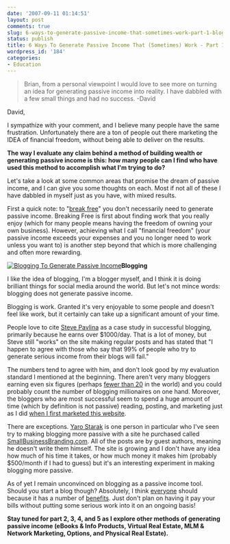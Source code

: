 ```yaml
---
date: '2007-09-11 01:14:51'
layout: post
comments: true
slug: 6-ways-to-generate-passive-income-that-sometimes-work-part-1-blogging
status: publish
title: 6 Ways To Generate Passive Income That (Sometimes) Work - Part 1 Blogging
wordpress_id: '184'
categories:
- Education
---
```


> Brian, from a personal viewpoint I would love to see more on turning an idea for generating passive income into reality. I have dabbled with a few small things and had no success.
-David



David,

I sympathize with your comment, and I believe many people have the same frustration.  Unfortunately there are a ton of people out there marketing the IDEA of financial freedom, without being able to deliver on the results.

**The way I evaluate any claim behind a method of building wealth or generating passive income is this: how many people can I find who have used this method to accomplish what I'm trying to do?**

Let's take a look at some common areas that promise the dream of passive income, and I can give you some thoughts on each.  Most if not all of these I have dabbled in myself just as you have, with mixed results.

First a quick note: to "[break free](http://www.startbreakingfree.com/breaking-free/)" you don't necessarily need to generate passive income.  Breaking Free is first about finding work that you really enjoy (which for many people means having the freedom of owning your own business).  However, achieving what I call "financial freedom" (your passive income exceeds your expenses and you no longer need to work unless you want to) is another step beyond that which is more challenging and often more rewarding.

[![Blogging To Generate Passive Income](http://s3.amazonaws.com/oldbloguploads/2007/09/770984_screenshot1-150x150.jpg)](http://s3.amazonaws.com/oldbloguploads/2007/09/770984_screenshot1.jpg)**Blogging**

I like the idea of blogging, I'm a blogger myself, and I think it is doing brilliant things for social media around the world.  But let's not mince words: blogging does not generate passive income.

Blogging is work.  Granted it's very enjoyable to some people and doesn't feel like work, but it certainly can take up a significant amount of your time.

People love to cite [Steve Pavlina](http://www.stevepavlina.com/) as a case study in successful blogging, primarily because he earns over $1000/day.  That is a lot of money, but Steve still "works" on the site making regular posts and has stated that "I happen to agree with those who say that 99% of people who try to generate serious income from their blogs will fail."

The numbers tend to agree with him, and don't look good by my evaluation standard I mentioned at the beginning.  There aren't very many bloggers earning even six figures (perhaps [fewer than 20](http://paulamooney.blogspot.com/2007/05/paulas-list-of-blogger-salariesare-you.html) in the world) and you could probably count the number of blogging millionaires on one hand.  Moreover, the bloggers who are most successful seem to spend a huge amount of time (which by definition is not passive) reading, posting, and marketing just as I did [when I first marketed this website](http://brianarmstrong.org/posts/website-marketing-three-tasks-per-day-for-a-month/).

There are exceptions.  [Yaro Starak](http://www.entrepreneurs-journey.com/) is one person in particular who I've seen try to making blogging more passive with a site he purchased called [SmallBusinessBranding.com](http://www.smallbusinessbranding.com/).  All of the posts are by guest authors, meaning he doesn't write them himself.  The site is growing and I don't have any idea how much of his time it takes, or how much money it makes him (probably $500/month if I had to guess) but it's an interesting experiment in making blogging more passive.

As of yet I remain unconvinced on blogging as a passive income tool.  Should you start a blog though?  Absolutely, I think [everyone](http://sethgodin.typepad.com/seths_blog/2007/06/just-one-post.html) should because it has a number of [benefits](http://brianarmstrong.org/posts/building-yourself-as-a-brand/).  Just don't plan on having it pay your bills without putting some serious work into it on an ongoing basis!

**Stay tuned for part 2, 3, 4, and 5 as I explore other methods of generating passive income (eBooks & Info Products, Virtual Real Estate, MLM & Network Marketing, Options, and Physical Real Estate).**
